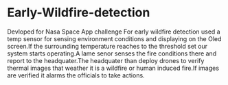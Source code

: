 # Early-Wildfire-detection
Devloped for Nasa Space App challenge
For early wildfire detection used a temp sensor for sensing environment conditions and displaying on the Oled screen.If the surrounding temperature reaches to the threshold set our system starts operating.A lame senor senses the fire conditions there and report to the headquater.The headquater than deploy drones to verify thermal images that weather it is a wildfire or human induced fire.If images are verified it alarms the officials to take actions.
